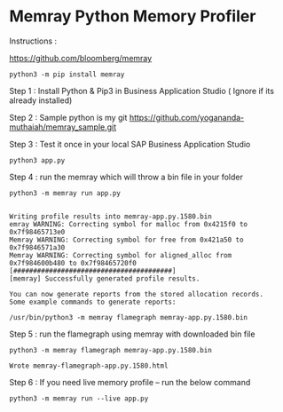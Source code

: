 # Memray Python Memory Profiler 

Instructions :

https://github.com/bloomberg/memray

```
python3 -m pip install memray
```

Step 1 : Install Python & Pip3 in Business Application Studio ( Ignore if its already installed)

Step 2 : Sample python is my git
https://github.com/yogananda-muthaiah/memray_sample.git

Step 3 : Test it once in your local SAP Business Application Studio

```
python3 app.py
```

Step 4 : run the memray which will throw a bin file in your folder

```
python3 -m memray run app.py


Writing profile results into memray-app.py.1580.bin
emray WARNING: Correcting symbol for malloc from 0x4215f0 to 0x7f98465713e0
Memray WARNING: Correcting symbol for free from 0x421a50 to 0x7f9846571a30
Memray WARNING: Correcting symbol for aligned_alloc from 0x7f984600b480 to 0x7f98465720f0
[########################################]
[memray] Successfully generated profile results.

You can now generate reports from the stored allocation records.
Some example commands to generate reports:

/usr/bin/python3 -m memray flamegraph memray-app.py.1580.bin
```

Step 5 : run the flamegraph using memray with downloaded bin file
```
python3 -m memray flamegraph memray-app.py.1580.bin

Wrote memray-flamegraph-app.py.1580.html
```
Step 6 : If you need live memory profile – run the below command
```
python3 -m memray run --live app.py
```
